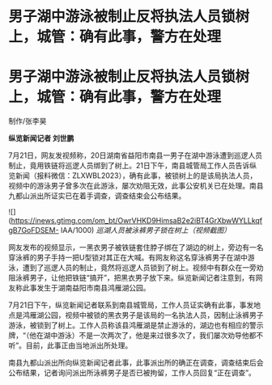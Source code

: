 # 男子湖中游泳被制止反将执法人员锁树上，城管：确有此事，警方在处理

# 男子湖中游泳被制止反将执法人员锁树上，城管：确有此事，警方在处理

制作/张李昊

**纵览新闻记者 刘世鹏**

7月21日，网友发视频称，20日湖南省益阳市南县一男子在湖中游泳遭到巡逻人员制止，竟用铁链将巡逻人员绑到了树上。21日下午，南县城管局工作人员告诉纵览新闻（报料微信：ZLXWBL2023），确有此事，被锁树上的是该局执法人员，视频中的游泳男子曾多次在此游泳，屡次劝阻无效，此事公安机关已在处理。南县九都山派出所证实已在着手调查，调查结束会公布结果。

![](https://inews.gtimg.com/om_bt/OwrVHKD9HimsaB2e2iBT4GrXbwWYLLkqfgB7GoFDSEM-
IAA/1000) _巡湖人员被泳裤男子锁在树上（视频截图）_

网友发布的视频显示，一黑衣男子被铁链套住脖子绑在了湖边的树上，旁边有一名穿泳裤的男子手持一把U型锁对其正在大喊。有网友称这名穿泳裤男子在湖中游泳，遭到了巡逻人员的制止，竟然将巡逻人员锁到了树上。视频中有群众在一旁劝阻泳裤男子，让他把铁链“搞开”，把黑衣男子放下来。纵览新闻记者注意到，有网友称此事发生于湖南益阳市南县鸿雁湖公园。

7月21日下午，纵览新闻记者联系到南县城管局，工作人员证实确有此事，事发地点是鸿雁湖公园，视频中被锁的黑衣男子是该局的一名执法人员，因制止泳裤男子游泳，被锁到了树上。工作人员称该县鸿雁湖是禁止游泳的，湖边也有相应的警示牌，“（他在湖中游泳）不是一次两次了，他是来过很多次了，我们屡次劝导他都不听”。目前，此事正由当地派出所处理。

南县九都山派出所向纵览新闻记者此事，此事派出所的确正在调查，调查结束后会公布结果，记者询问派出所泳裤男子是否已被拘留，工作人员回复“正在调查”。

